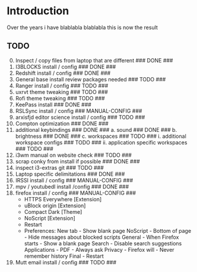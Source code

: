 # Introduction

Over the years i have blablabla
blablabla this is now the result

## TODO

0. Inspect / copy files from laptop that are different      ### DONE ###
1. I3BLOCKS install / config                                ### DONE ###
2. Redshift install / config                                ### DONE ###
3. General base install review packages needed              ###     TODO ###
4. Ranger install / config                                  ###     TODO ###
5. uxrvt theme tweaking                                     ###     TODO ###
6. Rofi theme tweaking                                      ###     TODO ###
7. KeePass install                                          ### DONE ###
8. RSLSync install / config                                 ###     MANUAL-CONFIG ###    
9. arxisfjd editor science install / config                 ###     TODO ###
10. Compton optimization                                    ### DONE ###
11. additional keybindings                                  ### DONE ###
    a. sound                                                ### DONE ###
    b. brightness                                           ### DONE ###
    c. workspaces                                           ###     TODO ###
        i. additional workspace configs                     ###     TODO ###
        ii. application specific workspaces                 ###     TODO ###
12. i3wm manual on website check                            ###     TODO ###
13. scrap conky from install if possible                    ### DONE ###
14. inspect i3-extras git                                   ###     TODO ###
15. Laptop specific delimitations                           ### DONE ###
16. IRSSI install / config                                  ###     MANUAL-CONFIG ###
17. mpv / youtubedl install /config                         ### DONE ###
18. firefox install / config                                ###     MANUAL-CONFIG ###
    * HTTPS Everywhere [Extension]
    * uBlock origin [Extension]
    * Compact Dark [Theme]
    * NoScript [Extension]
    * Restart
    * Preferences:
        New tab         -   Show blank page
        NoScript        -   Bottom of page              -   Hide messages about blocked scripts
        General         -   When Firefox starts         -   Show a blank page 
        Search          -   Disable search suggestions
        Applications    -   PDF                         -   Always ask
        Privacy         -   Firefox will                -   Never remember history
        Final           -   Restart
19. Mutt email install / config                             ###     TODO ###
